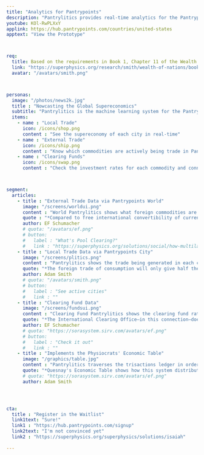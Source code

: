 ```yaml
---
title: "Analytics for Pantrypoints"
description: "Pantrylitics provides real-time analytics for the Pantrypoints System"
youtube: KOl-RwPLXxY
applink: https://hub.pantrypoints.com/countries/united-states
apptext: "View the Prototype"



req:
  title: Based on the requirements in Book 1, Chapter 11 of the Wealth of Nations
  link: "https://superphysics.org/research/smith/wealth-of-nations/book-1/chapter-11/part-3b-d1a2"
  avatar: "/avatars/smith.png"



personas:
  image: "/photos/news2k.jpg"
  title : "Nowcasting the Global Supereconomics"
  subtitle: "Pantrylitics is the machine learning system for the Pantry Network"
  items:
    - name : "Local Trade"
      icon: /icons/shop.png
      content : "See the supereconomy of each city in real-time"
    - name : "External Trade"
      icon: /icons/ship.png    
      content : "Know which commodities are actively being trade in Pantrypoints World"
    - name : "Clearing Funds"
      icon: /icons/swap.png
      content : "Check the investment rates for each commodity and connect to Pantrypoints Invest"



segment:
  articles:
    - title : "External Trade Data via Pantrypoints World"
      image: "/screens/worldui.png"
      content : "World Pantrylitics shows what foreign commodities are being bought and sold between participating countries. This will prevent speculation and currency fluctuations"
      quote : "*Compared to free international convertibility of currencies, Pool Clearing offers at least one outstanding advantage: **its inner mechanism tends to overcome temporary disequilibrium situations in international exchange by expansion instead of restriction**. The buyer is given the first move in the game.*"
      author: EF Schumacher
      # quota: "/avatars/ef.png"
      # button:
      #   label : "What's Pool Clearing?"
      #   link : "https://superphysics.org/solutions/social/how-multilateral-pool-clearing-can-solve-currency-crises"
    - title : "Local Trade Data via Pantrypoints City"
      image: "/screens/plitics.png"
      content : "Pantrylitics shows the trade being generated in each city: services, products, real estate, etc. This helps people know where goods and services are lacking or overabundant"
      quote: "*The foreign trade of consumption will only give half the encouragement to national industry as the home trade, even if its returns were as quick as the home-trade.*"
      author: Adam Smith
      # quota: "/avatars/smith.png"      
      # button:
      #   label : "See active cities"
      #   link : ""
    - title : "Clearing Fund Data"
      image: "/screens/fundsui.png"
      content : "Clearing Fund Pantrylitics shows the clearing fund rates for various commodities in each Pantrypoints City and in Pantrypoints World. This will allow people to invest directly in productive labor"
      quote: "*The International Clearing Office—in this connection—does not require any special powers. It is not an agency for control. It is a purely administrative body, the central accounting office for the different National Clearing Funds*"
      author: EF Schumacher
      # quota: "https://sorasystem.sirv.com/avatars/ef.png"
      # button:
      #   label : "Check it out"
      #   link : ""
    - title : "Implements the Physiocrats' Economic Table"
      image: "/graphics/table.jpg"
      content : "Pantrylitics traverses the trisactions ledger in order to create a real-time 'economic table' of the local economy"
      quote: "*Quesnay's Economic Table shows how this system distributes the total produce of the land among the three classes, and how the labour of the unproductive class only replaces the value of its own consumption without increasing value of that total*"
      # quota: "https://sorasystem.sirv.com/avatars/ef.png"
      author: Adam Smith




cta:
  title : "Register in the Waitlist"
  link1text: "Sure!"
  link1 : "https://hub.pantrypoints.com/signup"
  link2text: "I'm not convinced yet"
  link2 : "https://superphysics.org/superphysics/solutions/isaiah"
  
---
```

